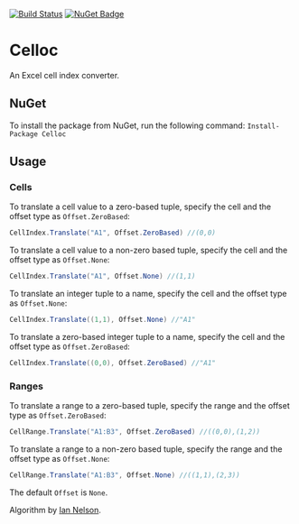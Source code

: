 [![Build Status](https://travis-ci.org/sduplooy/Celloc.svg?branch=master)](https://travis-ci.org/sduplooy/Celloc)
[![NuGet Badge](https://buildstats.info/nuget/Celloc)](https://www.nuget.org/packages/Celloc/)

# Celloc
An Excel cell index converter.

## NuGet
To install the package from NuGet, run the following command:
`Install-Package Celloc`

## Usage

### Cells
To translate a cell value to a zero-based tuple, specify the cell and the offset type as `Offset.ZeroBased`:

```C#
CellIndex.Translate("A1", Offset.ZeroBased) //(0,0)
```

To translate a cell value to a non-zero based tuple, specify the cell and the offset type as `Offset.None`: 

```C#
CellIndex.Translate("A1", Offset.None) //(1,1)
```

To translate an integer tuple to a name, specify the cell and the offset type as `Offset.None`: 

```C#
CellIndex.Translate((1,1), Offset.None) //"A1"
```

To translate a zero-based integer tuple to a name, specify the cell and the offset type as `Offset.ZeroBased`: 

```C#
CellIndex.Translate((0,0), Offset.ZeroBased) //"A1"
```

### Ranges
To translate a range to a zero-based tuple, specify the range and the offset type as `Offset.ZeroBased`:

```C#
CellRange.Translate("A1:B3", Offset.ZeroBased) //((0,0),(1,2))
```

To translate a range to a non-zero based tuple, specify the range and the offset type as `Offset.None`: 

```C#
CellRange.Translate("A1:B3", Offset.None) //((1,1),(2,3))
```

The default `Offset` is `None`.

Algorithm by [Ian Nelson](https://stackoverflow.com/a/667902/31770).
